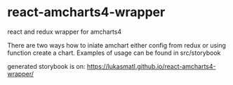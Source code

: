 # react-amcharts4-wrapper
react and redux wrapper for amcharts4

There are two ways how to iniate amchart either config from redux or using function create a chart. Examples of usage can be found in src/storybook

generated storybook is on: https://lukasmatl.github.io/react-amcharts4-wrapper/
